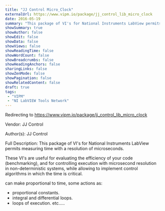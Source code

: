 ```yaml
---
title: "JJ Control Micro_Clock"
externalUrl: https://www.vipm.io/package/jj_control_lib_micro_clock
date: 2016-05-19
summary: "This package of VI's for National Instruments LabView permits measuring time with a resolution of microseconds."
showSummary: true
showAuthor: false
showEdit: false
showData: false
showViews: false
showReadingTime: false
showWordCount: false
showBreadcrumbs: false
showHeadingAnchors: false
sharingLinks: false
showZenMode: false
showPagination: false
showRelatedContent: false
draft: true
tags:
 - "VIPM"
 - "NI LabVIEW Tools Network"
---
```


Redirecting to https://www.vipm.io/package/jj_control_lib_micro_clock

Vendor: JJ Control

Author(s): JJ Control
 
Full Description:
This package of VI's for National Instruments LabView permits measuring time with a resolution of microseconds.

These VI's are useful for evaluating the efficiency of your code (benchmarking), and for controlling execution with microsecond resolution in non-deterministic systems, while allowing to implement  control algorithms in which the time is critical.

can make proportional to time, some actions as:
-  proportional constants.
-  integral and differential loops.
-  loops of execution. 
etc.....